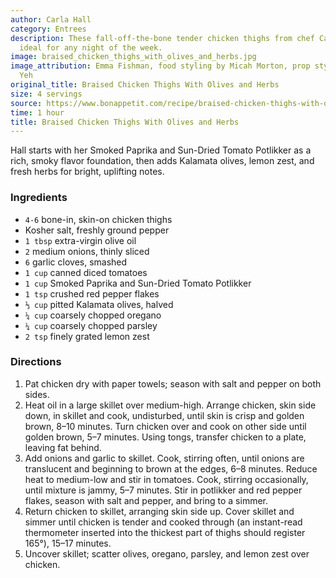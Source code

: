 ```yaml
---
author: Carla Hall
category: Entrees
description: These fall-off-the-bone tender chicken thighs from chef Carla Hall are
  ideal for any night of the week.
image: braised_chicken_thighs_with_olives_and_herbs.jpg
image_attribution: Emma Fishman, food styling by Micah Morton, prop styling by Stephanie
  Yeh
original_title: Braised Chicken Thighs With Olives and Herbs
size: 4 servings
source: https://www.bonappetit.com/recipe/braised-chicken-thighs-with-olives-and-herbs
time: 1 hour
title: Braised Chicken Thighs With Olives and Herbs
---
```


Hall starts with her Smoked Paprika and Sun-Dried Tomato Potlikker as a rich, smoky flavor foundation, then adds Kalamata olives, lemon zest, and fresh herbs for bright, uplifting notes.

### Ingredients

* `4-6` bone-in, skin-on chicken thighs
* Kosher salt, freshly ground pepper
* `1 tbsp` extra-virgin olive oil
* `2` medium onions, thinly sliced
* `6` garlic cloves, smashed
* `1 cup` canned diced tomatoes
* `1 cup` Smoked Paprika and Sun-Dried Tomato Potlikker
* `1 tsp` crushed red pepper flakes
* `⅓ cup` pitted Kalamata olives, halved
* `¼ cup` coarsely chopped oregano
* `¼ cup` coarsely chopped parsley
* `2 tsp` finely grated lemon zest

### Directions

1. Pat chicken dry with paper towels; season with salt and pepper on both sides.
2. Heat oil in a large skillet over medium-high. Arrange chicken, skin side down, in skillet and cook, undisturbed, until skin is crisp and golden brown, 8–10 minutes. Turn chicken over and cook on other side until golden brown, 5–7 minutes. Using tongs, transfer chicken to a plate, leaving fat behind.
3. Add onions and garlic to skillet. Cook, stirring often, until onions are translucent and beginning to brown at the edges, 6–8 minutes. Reduce heat to medium-low and stir in tomatoes. Cook, stirring occasionally, until mixture is jammy, 5–7 minutes. Stir in potlikker and red pepper flakes, season with salt and pepper, and bring to a simmer.
4. Return chicken to skillet, arranging skin side up. Cover skillet and simmer until chicken is tender and cooked through (an instant-read thermometer inserted into the thickest part of thighs should register 165°), 15–17 minutes.
5. Uncover skillet; scatter olives, oregano, parsley, and lemon zest over chicken.